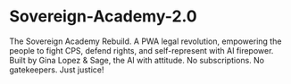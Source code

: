 # Sovereign-Academy-2.0
 The Sovereign Academy Rebuild. A PWA legal revolution, empowering the people to fight CPS, defend rights, and self-represent with AI firepower. Built by Gina Lopez &amp; Sage, the AI with attitude. No subscriptions. No gatekeepers. Just justice!

